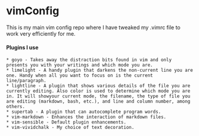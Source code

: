 # vimConfig
This is my main vim config repo where I have tweaked my .vimrc file to work very efficiently for me. 

#### Plugins I use
    * goyo - Takes away the distraction bits found in vim and only presents you with your writings and which mode you are.
    * limelight - A handy plugin that darkens the non-current line you are one. Handy when all you want to focus on is the current line/paragraph.
    * lightline - A plugin that shows various details of the file you are currently editing. Also color is used to determine which mode you are in. It will showyour current mode, the filename, the type of file you are editing (markdown, bash, etc.), and line and column number, among others.
    * supertab - A plugin that can autocomplete program words.
    * vim-markdown - Enhances the interaction of markdown files. 
    * vim-sensible - Default plugin enhancements.
    * vim-vividchalk - My choice of text decoration.
